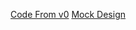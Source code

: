 [Code From v0](https://v0.dev/chat/mobile-bike-station-app-UZ56UamXhho)
[Mock Design](https://kzmg7l64jpsyyfemxnic.lite.vusercontent.net/)

